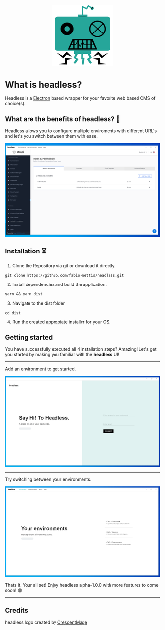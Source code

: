 <p align="center">
  <img width="200" height="200" src="./images/headless-logo.png">
</p>

# What is headless? 

Headless is a [Electron](https://goo.gl/search/Electron) based wrapper for your favorite web based CMS of choice(s).

## What are the benefits of headless? 🤖

Headless allows you to configure multiple enviroments with different URL's and let's you switch between them with ease.

![Main env](./images/headless-main.PNG)

## Installation ⏳

1. Clone the Repository via git or download it directly.

```
git clone https://github.com/fabio-nettis/headless.git
```

2. Install dependencies and build the application.

```
yarn && yarn dist
```

3. Navigate to the dist folder

```
cd dist
```

4. Run the created appropiate installer for your OS.

## Getting started

You have successfully executed all 4 installation steps? Amazing! Let's get you started by making you familiar with the **headless** UI!

------

Add an environment to get started.

![Add env](./images/headless-add.PNG)

------

Try switching between your environments.

![Select env](./images/headless-selection.PNG)

Thats it. Your all set! Enjoy headless alpha-1.0.0 with more features to come soon! 😁

------

## Credits

headless logo created by [CrescentMage](https://twitter.com/xCrescentMagex?s=09)
